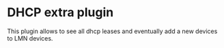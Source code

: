 # DHCP extra plugin

This plugin allows to see all dhcp leases and eventually add a new devices to LMN devices.
